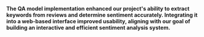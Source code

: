 **The QA model implementation enhanced our project's ability to extract keywords from reviews and determine sentiment accurately. Integrating it into a web-based interface improved usability, aligning with our goal of building an interactive and efficient sentiment analysis system.**

